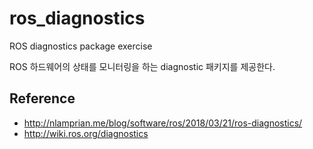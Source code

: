 # ros_diagnostics
ROS diagnostics package exercise

ROS 하드웨어의 상태를 모니터링을 하는 diagnostic 패키지를 제공한다.







## Reference
* http://nlamprian.me/blog/software/ros/2018/03/21/ros-diagnostics/
* http://wiki.ros.org/diagnostics